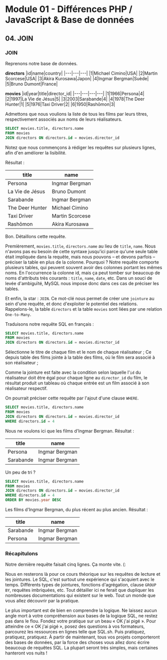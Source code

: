 # Module 01 - Différences PHP / JavaScript & Base de données

## 04. JOIN

### JOIN

Reprenons notre base de données.

**directors**
|id|name|country|
|---|---|---|
|1|Michael Cimino|USA|
|2|Martin Scorcese|USA|
|3|Akira Kurosawa|Japon|
|4|Ingmar Bergman|Suède|
|5|Bruno Dumont|France|

**movies**
|id|year|title|director_id|
|---|---|---|---|
|1|1966|Persona|4|
|2|1997|La Vie de Jésus|5|
|3|2003|Sarabande|4|
|4|1978|The Deer Hunter|1|
|5|1976|Taxi Driver|2|
|6|1950|Rashōmon|3|

Admettons que nous voulions la liste de tous les films par leurs titres, respectivement associés aux noms de leurs réalisateurs.

````sql
SELECT movies.title, directors.name
FROM movies
JOIN directors ON directors.id = movies.director_id
````

Notez que nous commençons à rédiger les requêtes sur plusieurs lignes, afin d'en améliorer la lisibilité.

Résultat :

|title|name|
|---|---|
|Persona|Ingmar Bergman|
|La Vie de Jésus|Bruno Dumont|
|Sarabande|Ingmar Bergman|
|The Deer Hunter|Michael Cimino|
|Taxi Driver|Martin Scorcese|
|Rashōmon|Akira Kurosawa|

Bon. Détaillons cette requête.

Premièrement, `movies.title`, `directors.name` au lieu de `title`, `name`. Nous n'avons pas eu besoin de cette syntaxe jusqu'ici parce qu'une seule table était impliquée dans la requête, mais nous pouvons – et devons parfois – préciser la table en plus de la colonne. Pourquoi ? Notre requête comporte plusieurs tables, qui peuvent souvent avoir des colonnes portant les mêmes noms. En l'occurrence la colonne id, mais ça peut tomber sur beaucoup de noms d'attributs très courants : `title`, `name`, `date`, etc. Dans un souci de levée d'ambiguïté, MySQL nous impose donc dans ces cas de préciser les tables.

Et enfin, la star : `JOIN`. Ce mot-clé nous permet de créer une `jointure` au sein d'une requête, et donc d'exploiter le potentiel des relations. Rappelons-le, la table `directors` et la table `movies` sont liées par une relation `One-to-Many`.

Traduisons notre requête SQL en français :

````sql
SELECT movies.title, directors.name
FROM movies
JOIN directors ON directors.id = movies.director_id
````

Sélectionne le titre de chaque film et le nom de chaque réalisateur ;
Ce depuis table des films jointe à la table des films, où le film sera associé
à son réalisateur ;

Comme la jointure est faite avec la condition selon laquelle l'`id` du réalisateur doit être égal pour chaque ligne au `director_id` du film, le résultat produit un tableau où chaque entrée est un film associé à son réalisateur respectif.

On pourrait préciser cette requête par l'ajout d'une clause `WHERE`.

````sql
SELECT movies.title, directors.name
FROM movies
JOIN directors ON directors.id = movies.director_id
WHERE directors.id = 4
````

Nous ne voulons ici que les films d'Ingmar Bergman. Résultat :

|title|name|
|---|---|
|Persona|Ingmar Bergman|
|Sarabande|Ingmar Bergman|

Un peu de tri ?

````sql
SELECT movies.title, directors.name
FROM movies
JOIN directors ON directors.id = movies.director_id
WHERE directors.id = 4
ORDER BY movies.year DESC
````

Les films d'Ingmar Bergman, du plus récent au plus ancien. Résultat :

|title|name|
|---|---|
|Sarabande|Ingmar Bergman|
|Persona|Ingmar Bergman|

### Récapitulons

Notre dernière requête faisait cinq lignes. Ça monte vite. (:

Nous en resterons là pour ce cours théorique sur les requêtes de lecture et les jointures. Le SQL, c'est surtout une expérience qui s'acquiert avec le temps. Différents types de jointures, fonctions d'agrégation, clause `GROUP BY`, requêtes imbriquées, etc. Tout détailler ici ne ferait que dupliquer les nombreuses documentations qui existent sur le web. Tout un monde que vous allez découvrir par la pratique.

Le plus important est de bien en comprendre la logique. Ne laissez aucun angle mort à votre compréhension aux bases de la logique SQL, ne restez pas dans le flou. Fondez votre pratique sur un beau « OK j'ai pigé ». Pour atteindre ce « OK j'ai pigé », posez des questions à vos formateurs, parcourez les ressources en lignes telle que SQL.sh. Puis pratiquez, pratiquez, pratiquez. À partir de maintenant, tous vos projets comporteront des bases de données, par la force des choses vous allez donc écrire beaucoup de requêtes SQL. La plupart seront très simples, mais certaines hanteront vos nuits !